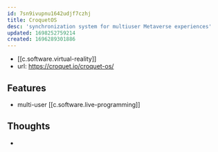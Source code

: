 ```yaml
---
id: 7sn9ivupnu1642udjf7czhj
title: CroquetOS
desc: 'synchronization system for multiuser Metaverse experiences'
updated: 1698252759214
created: 1696289301886
---
```


- [[c.software.virtual-reality]]
- url: https://croquet.io/croquet-os/

## Features

- multi-user [[c.software.live-programming]]

## Thoughts

- 